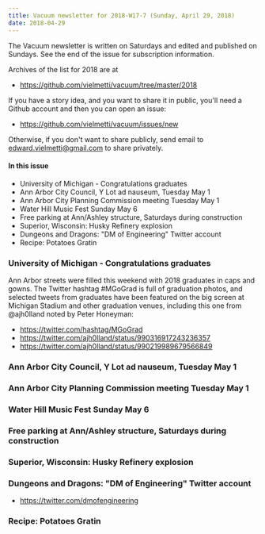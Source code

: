 ```yaml
---
title: Vacuum newsletter for 2018-W17-7 (Sunday, April 29, 2018)
date: 2018-04-29
---
```


The Vacuum newsletter is written on Saturdays and edited and
published on Sundays. See the end of the issue for subscription
information.

Archives of the list for 2018 are at

* https://github.com/vielmetti/vacuum/tree/master/2018

If you have a story idea, and you want to share it in public,
you'll need a Github account and then you can open an issue:

* https://github.com/vielmetti/vacuum/issues/new

Otherwise, if you don't want to share publicly, send email
to edward.vielmetti@gmail.com to share privately.

#### In this issue

* University of Michigan - Congratulations graduates
* Ann Arbor City Council, Y Lot ad nauseum, Tuesday May 1
* Ann Arbor City Planning Commission meeting Tuesday May 1
* Water Hill Music Fest Sunday May 6
* Free parking at Ann/Ashley structure, Saturdays during construction
* Superior, Wisconsin: Husky Refinery explosion
* Dungeons and Dragons: "DM of Engineering" Twitter account
* Recipe: Potatoes Gratin

### University of Michigan - Congratulations graduates

Ann Arbor streets were filled this weekend with 2018 graduates
in caps and gowns. The Twitter hashtag #MGoGrad is full
of graduation photos, and selected tweets from graduates
have been featured on the big screen at Michigan Stadium
and other graduation venues, including this one from @ajh0lland 
noted by Peter Honeyman:

<script> alert("Woo Graduating!"); alert("Much Excitement"); </script>

* https://twitter.com/hashtag/MGoGrad
* https://twitter.com/ajh0lland/status/990316917243236357
* https://twitter.com/ajh0lland/status/990219989679566849

### Ann Arbor City Council, Y Lot ad nauseum, Tuesday May 1

### Ann Arbor City Planning Commission meeting Tuesday May 1

### Water Hill Music Fest Sunday May 6

### Free parking at Ann/Ashley structure, Saturdays during construction

### Superior, Wisconsin: Husky Refinery explosion

### Dungeons and Dragons: "DM of Engineering" Twitter account

* https://twitter.com/dmofengineering

### Recipe: Potatoes Gratin

